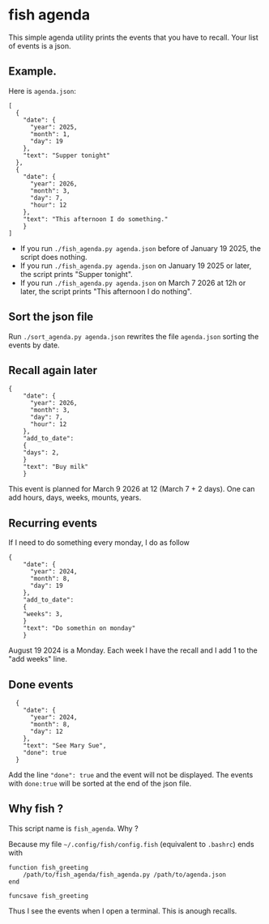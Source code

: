 # fish agenda

This simple agenda utility prints the events that you have to recall. Your list of events is a json.

## Example.

Here is `agenda.json`:


```
[
  {
    "date": {
      "year": 2025,
      "month": 1,
      "day": 19
    },
    "text": "Supper tonight"
  },
  {
    "date": {
      "year": 2026,
      "month": 3,
      "day": 7,
      "hour": 12
    },
    "text": "This afternoon I do something."
    }
]
```

- If you run `./fish_agenda.py agenda.json` before of January 19 2025, the script does nothing.
- If you run `./fish_agenda.py agenda.json` on January 19 2025 or later, the script prints "Supper tonight".
- If you run `./fish_agenda.py agenda.json` on March 7 2026 at 12h or later, the script prints "This afternoon I do nothing".

## Sort the json file

Run `./sort_agenda.py agenda.json` rewrites the file `agenda.json` sorting the events by date.

## Recall again later

```
{
    "date": {
      "year": 2026,
      "month": 3,
      "day": 7,
      "hour": 12
    },
    "add_to_date":
    {
    "days": 2,
    }
    "text": "Buy milk"
    }
```

This event is planned for March 9 2026 at 12 (March 7 + 2 days). One can add hours, days, weeks, mounts, years.

## Recurring events

If I need to do something every monday, I do as follow
```
{
    "date": {
      "year": 2024,
      "month": 8,
      "day": 19
    },
    "add_to_date":
    {
    "weeks": 3,
    }
    "text": "Do somethin on monday"
    }
```

August 19 2024 is a Monday. Each week I have the recall and I add 1 to the "add weeks" line.

## Done events

```
  {
    "date": {
      "year": 2024,
      "month": 8,
      "day": 12
    },
    "text": "See Mary Sue",
    "done": true
  }
```

Add the line `"done": true` and the event will not be displayed. The events with `done:true` will be sorted at the end of the json file.


## Why fish ?

This script name is `fish_agenda`. Why ?

Because my file `~/.config/fish/config.fish` (equivalent to `.bashrc`) ends with

```
function fish_greeting
    /path/to/fish_agenda/fish_agenda.py /path/to/agenda.json
end

funcsave fish_greeting
```

Thus I see the events when I open a terminal. This is anough recalls.
